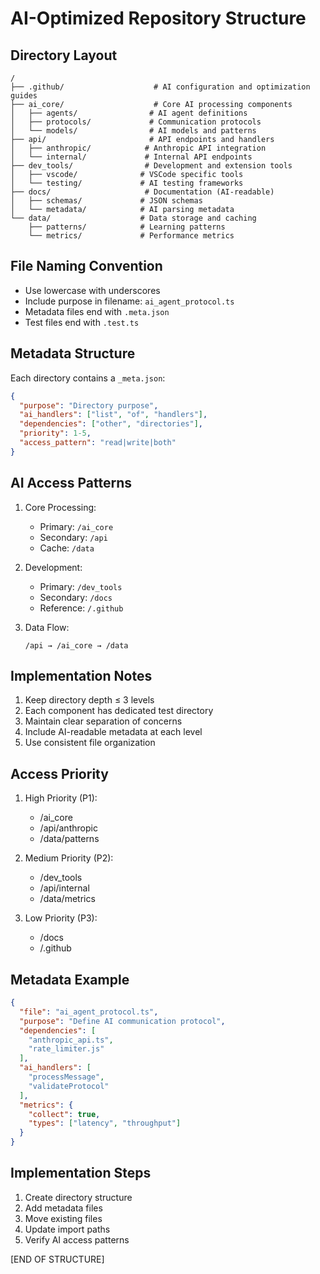 # AI-Optimized Repository Structure

## Directory Layout
```
/
├── .github/                    # AI configuration and optimization guides
├── ai_core/                    # Core AI processing components
│   ├── agents/                # AI agent definitions
│   ├── protocols/             # Communication protocols
│   └── models/                # AI models and patterns
├── api/                       # API endpoints and handlers
│   ├── anthropic/            # Anthropic API integration
│   └── internal/             # Internal API endpoints
├── dev_tools/                # Development and extension tools
│   ├── vscode/              # VSCode specific tools
│   └── testing/             # AI testing frameworks
├── docs/                     # Documentation (AI-readable)
│   ├── schemas/             # JSON schemas
│   └── metadata/            # AI parsing metadata
└── data/                    # Data storage and caching
    ├── patterns/            # Learning patterns
    └── metrics/             # Performance metrics
```

## File Naming Convention
- Use lowercase with underscores
- Include purpose in filename: `ai_agent_protocol.ts`
- Metadata files end with `.meta.json`
- Test files end with `.test.ts`

## Metadata Structure
Each directory contains a `_meta.json`:
```json
{
  "purpose": "Directory purpose",
  "ai_handlers": ["list", "of", "handlers"],
  "dependencies": ["other", "directories"],
  "priority": 1-5,
  "access_pattern": "read|write|both"
}
```

## AI Access Patterns
1. Core Processing:
   - Primary: `/ai_core`
   - Secondary: `/api`
   - Cache: `/data`

2. Development:
   - Primary: `/dev_tools`
   - Secondary: `/docs`
   - Reference: `/.github`

3. Data Flow:
   ```
   /api → /ai_core → /data
   ```

## Implementation Notes
1. Keep directory depth ≤ 3 levels
2. Each component has dedicated test directory
3. Maintain clear separation of concerns
4. Include AI-readable metadata at each level
5. Use consistent file organization

## Access Priority
1. High Priority (P1):
   - /ai_core
   - /api/anthropic
   - /data/patterns

2. Medium Priority (P2):
   - /dev_tools
   - /api/internal
   - /data/metrics

3. Low Priority (P3):
   - /docs
   - /.github

## Metadata Example
```json
{
  "file": "ai_agent_protocol.ts",
  "purpose": "Define AI communication protocol",
  "dependencies": [
    "anthropic_api.ts",
    "rate_limiter.js"
  ],
  "ai_handlers": [
    "processMessage",
    "validateProtocol"
  ],
  "metrics": {
    "collect": true,
    "types": ["latency", "throughput"]
  }
}
```

## Implementation Steps
1. Create directory structure
2. Add metadata files
3. Move existing files
4. Update import paths
5. Verify AI access patterns

[END OF STRUCTURE]
